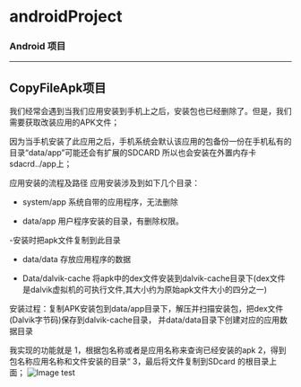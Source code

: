 # androidProject
###      Android 项目

****

##    CopyFileApk项目

我们经常会遇到当我们应用安装到手机上之后，安装包也已经删除了。但是，我们需要获取改装应用的APK文件；

因为当手机安装了此应用之后，手机系统会默认该应用的包备份一份在手机私有的目录“data/app”可能还会有扩展的SDCARD
所以也会安装在外置内存卡sdacrd../app上；

应用安装的流程及路径 
应用安装涉及到如下几个目录：

*   system/app 
系统自带的应用程序，无法删除

-   data/app
用户程序安装的目录，有删除权限。

-安装时把apk文件复制到此目录

-   data/data
存放应用程序的数据

-   Data/dalvik-cache
将apk中的dex文件安装到dalvik-cache目录下(dex文件是dalvik虚拟机的可执行文件,其大小约为原始apk文件大小的四分之一)



   安装过程：复制APK安装包到data/app目录下，解压并扫描安装包，把dex文件(Dalvik字节码)保存到dalvik-cache目录，
   并data/data目录下创建对应的应用数据目录




我实现的功能就是
1，根据包名称或者是应用名称来查询已经安装的apk
2，得到包名称应用名称和文件安装的目录“
3，最后将文件复制到SDcard 的根目录上面；
![Image test](https://github.com/gifmeryshuai/androidProject/blob/master/pictures/device-2016-07-20-141236.png?raw=true)
